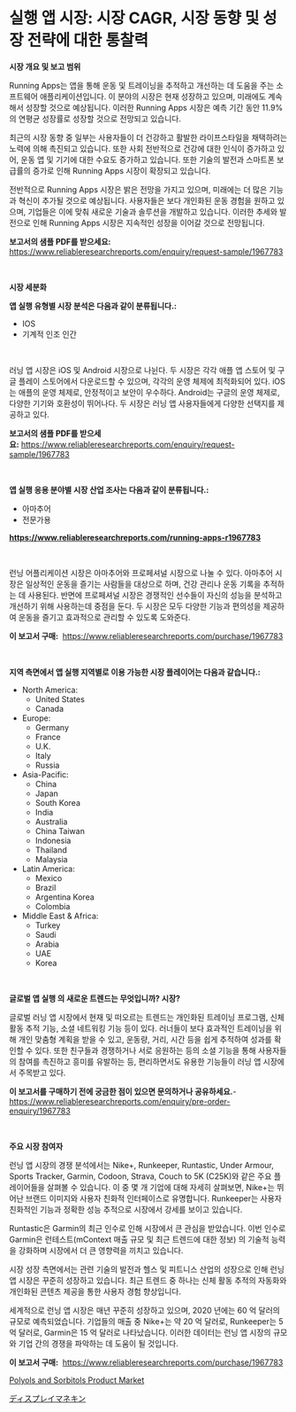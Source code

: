 <p><h1>실행 앱 시장: 시장 CAGR, 시장 동향 및 성장 전략에 대한 통찰력</h1></p><p><strong>시장 개요 및 보고 범위</strong></p>
<p><p>Running Apps는 앱을 통해 운동 및 트레이닝을 추적하고 개선하는 데 도움을 주는 소프트웨어 애플리케이션입니다. 이 분야의 시장은 현재 성장하고 있으며, 미래에도 계속해서 성장할 것으로 예상됩니다. 이러한 Running Apps 시장은 예측 기간 동안 11.9%의 연평균 성장률로 성장할 것으로 전망되고 있습니다.</p><p>최근의 시장 동향 중 일부는 사용자들이 더 건강하고 활발한 라이프스타일을 채택하려는 노력에 의해 촉진되고 있습니다. 또한 사회 전반적으로 건강에 대한 인식이 증가하고 있어, 운동 앱 및 기기에 대한 수요도 증가하고 있습니다. 또한 기술의 발전과 스마트폰 보급률의 증가로 인해 Running Apps 시장이 확장되고 있습니다.</p><p>전반적으로 Running Apps 시장은 밝은 전망을 가지고 있으며, 미래에는 더 많은 기능과 혁신이 추가될 것으로 예상됩니다. 사용자들은 보다 개인화된 운동 경험을 원하고 있으며, 기업들은 이에 맞춰 새로운 기술과 솔루션을 개발하고 있습니다. 이러한 추세와 발전으로 인해 Running Apps 시장은 지속적인 성장을 이어갈 것으로 전망됩니다.</p></p>
<p><strong>보고서의 샘플 PDF를 받으세요:</strong> <a href="https://www.reliableresearchreports.com/enquiry/request-sample/1967783">https://www.reliableresearchreports.com/enquiry/request-sample/1967783</a></p>
<p>&nbsp;</p>
<p><strong>시장 세분화</strong></p>
<p><strong>앱 실행 유형별 시장 분석은 다음과 같이 분류됩니다.:</strong></p>
<p><ul><li>IOS</li><li>기계적 인조 인간</li></ul></p>
<p>&nbsp;</p>
<p><p>러닝 앱 시장은 iOS 및 Android 시장으로 나뉜다. 두 시장은 각각 애플 앱 스토어 및 구글 플레이 스토어에서 다운로드할 수 있으며, 각각의 운영 체제에 최적화되어 있다. iOS는 애플의 운영 체제로, 안정적이고 보안이 우수하다. Android는 구글의 운영 체제로, 다양한 기기와 호환성이 뛰어나다. 두 시장은 러닝 앱 사용자들에게 다양한 선택지를 제공하고 있다.</p></p>
<p><strong>보고서의 샘플 PDF를 받으세요:</strong>&nbsp;<a href="https://www.reliableresearchreports.com/enquiry/request-sample/1967783">https://www.reliableresearchreports.com/enquiry/request-sample/1967783</a></p>
<p>&nbsp;</p>
<p><strong> 앱 실행 응용 분야별 시장 산업 조사는 다음과 같이 분류됩니다.:</strong></p>
<p><ul><li>아마추어</li><li>전문가용</li></ul></p>
<p><strong><a href="https://www.reliableresearchreports.com/running-apps-r1967783">https://www.reliableresearchreports.com/running-apps-r1967783</a></strong></p>
<p>&nbsp;</p>
<p><p>런닝 어플리케이션 시장은 아마추어와 프로페셔널 시장으로 나눌 수 있다. 아마추어 시장은 일상적인 운동을 즐기는 사람들을 대상으로 하며, 건강 관리나 운동 기록을 추적하는 데 사용된다. 반면에 프로페셔널 시장은 경쟁적인 선수들이 자신의 성능을 분석하고 개선하기 위해 사용하는데 중점을 둔다. 두 시장은 모두 다양한 기능과 편의성을 제공하여 운동을 즐기고 효과적으로 관리할 수 있도록 도와준다.</p></p>
<p><strong>이 보고서 구매:</strong>&nbsp; <a href="https://www.reliableresearchreports.com/purchase/1967783">https://www.reliableresearchreports.com/purchase/1967783</a></p>
<p>&nbsp;</p>
<p><strong>지역 측면에서 앱 실행 지역별로 이용 가능한 시장 플레이어는 다음과 같습니다.:</strong></p>
<p><ul>
    <li>
        North America:
        <ul>
            <li>United States</li>
            <li>Canada</li>
        </ul>
    </li>
    <li>
        Europe:
        <ul>
            <li>Germany</li>
            <li>France</li>
            <li>U.K.</li>
            <li>Italy</li>
            <li>Russia</li>
        </ul>
    </li>
    <li>
        Asia-Pacific:
        <ul>
            <li>China</li>
            <li>Japan</li>
            <li>South Korea</li>
            <li>India</li>
            <li>Australia</li>
            <li>China Taiwan</li>
            <li>Indonesia</li>
            <li>Thailand</li>
            <li>Malaysia</li>
        </ul>
    </li>
    <li>
        Latin America:
        <ul>
            <li>Mexico</li>
            <li>Brazil</li>
            <li>Argentina Korea</li>
            <li>Colombia</li>
        </ul>
    </li>
    <li>
        Middle East & Africa:
        <ul>
            <li>Turkey</li>
            <li>Saudi</li>
            <li>Arabia</li>
            <li>UAE</li>
            <li>Korea</li>
        </ul>
    </li>
    </ul></p>
<p>&nbsp;</p>
<p><strong>글로벌 앱 실행 의 새로운 트렌드는 무엇입니까? 시장?</strong></p>
<p><p>글로벌 러닝 앱 시장에서 현재 및 떠오르는 트렌드는 개인화된 트레이닝 프로그램, 신체 활동 추적 기능, 소셜 네트워킹 기능 등이 있다. 러너들이 보다 효과적인 트레이닝을 위해 개인 맞춤형 계획을 받을 수 있고, 운동량, 거리, 시간 등을 쉽게 추적하여 성과를 확인할 수 있다. 또한 친구들과 경쟁하거나 서로 응원하는 등의 소셜 기능을 통해 사용자들의 참여를 촉진하고 흥미를 유발하는 등, 편리하면서도 유용한 기능들이 러닝 앱 시장에서 주목받고 있다.</p></p>
<p><strong>이 보고서를 구매하기 전에 궁금한 점이 있으면 문의하거나 공유하세요.</strong>- <a href="https://www.reliableresearchreports.com/enquiry/pre-order-enquiry/1967783">https://www.reliableresearchreports.com/enquiry/pre-order-enquiry/1967783</a></p>
<p>&nbsp;</p>
<p><strong>주요 시장 참여자</strong></p>
<p><p>런닝 앱 시장의 경쟁 분석에서는 Nike+, Runkeeper, Runtastic, Under Armour, Sports Tracker, Garmin, Codoon, Strava, Couch to 5K (C25K)와 같은 주요 플레이어들을 살펴볼 수 있습니다. 이 중 몇 개 기업에 대해 자세히 살펴보면, Nike+는 뛰어난 브랜드 이미지와 사용자 친화적 인터페이스로 유명합니다. Runkeeper는 사용자 친화적인 기능과 정확한 성능 추적으로 시장에서 강세를 보이고 있습니다. </p><p>Runtastic은 Garmin의 최근 인수로 인해 시장에서 큰 관심을 받았습니다. 이번 인수로 Garmin은 런테스트(mContext 매출 규모 및 최근 트렌드에 대한 정보) 의 기술적 능력을 강화하며 시장에서 더 큰 영향력을 끼치고 있습니다. </p><p>시장 성장 측면에서는 관련 기술의 발전과 헬스 및 피트니스 산업의 성장으로 인해 런닝 앱 시장은 꾸준히 성장하고 있습니다. 최근 트렌드 중 하나는 신체 활동 추적의 자동화와 개인화된 콘텐츠 제공을 통한 사용자 경험 향상입니다. </p><p>세계적으로 런닝 앱 시장은 매년 꾸준히 성장하고 있으며, 2020 년에는 60 억 달러의 규모로 예측되었습니다. 기업들의 매출 중 Nike+는 약 20 억 달러로, Runkeeper는 5 억 달러로, Garmin은 15 억 달러로 나타났습니다. 이러한 데이터는 런닝 앱 시장의 규모와 기업 간의 경쟁을 파악하는 데 도움이 될 것입니다.</p></p>
<p><strong>이 보고서 구매:</strong>&nbsp;&nbsp;<a href="https://www.reliableresearchreports.com/purchase/1967783">https://www.reliableresearchreports.com/purchase/1967783</a></p>
<p><p><a href="https://issuu.com/reportprime-2/docs/polyols-and-sorbitols-product-market-size-2030.ppt">Polyols and Sorbitols Product Market</a></p><p><a href="https://github.com/ksxzwxabcuynh011/Market-Research-Report-List-1/blob/main/447751418695.md">ディスプレイマネキン</a></p></p>